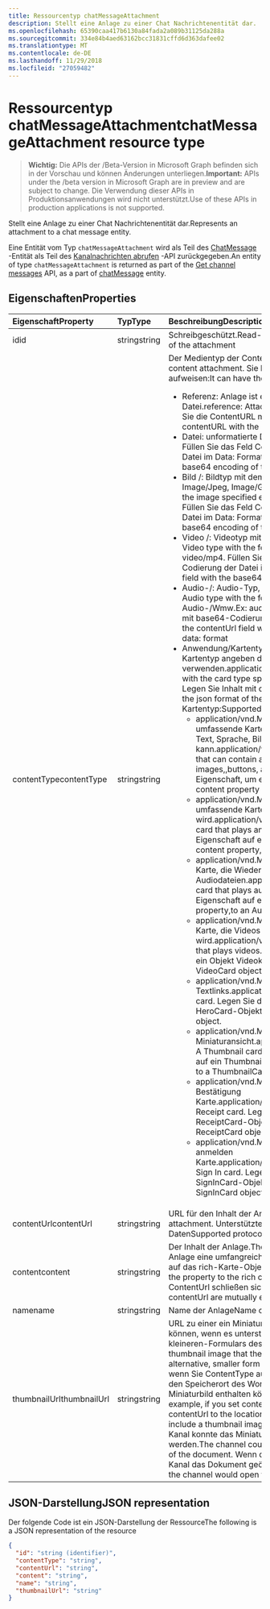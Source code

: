 ```yaml
---
title: Ressourcentyp chatMessageAttachment
description: Stellt eine Anlage zu einer Chat Nachrichtenentität dar.
ms.openlocfilehash: 65390caa417b6130a84fada2a089b31125da288a
ms.sourcegitcommit: 334e84b4aed63162bcc31831cffd6d363dafee02
ms.translationtype: MT
ms.contentlocale: de-DE
ms.lasthandoff: 11/29/2018
ms.locfileid: "27059482"
---
```

# <a name="chatmessageattachment-resource-type"></a><span data-ttu-id="103ce-103">Ressourcentyp chatMessageAttachment</span><span class="sxs-lookup"><span data-stu-id="103ce-103">chatMessageAttachment resource type</span></span>

> <span data-ttu-id="103ce-104">**Wichtig:** Die APIs der /Beta-Version in Microsoft Graph befinden sich in der Vorschau und können Änderungen unterliegen.</span><span class="sxs-lookup"><span data-stu-id="103ce-104">**Important:** APIs under the /beta version in Microsoft Graph are in preview and are subject to change.</span></span> <span data-ttu-id="103ce-105">Die Verwendung dieser APIs in Produktionsanwendungen wird nicht unterstützt.</span><span class="sxs-lookup"><span data-stu-id="103ce-105">Use of these APIs in production applications is not supported.</span></span>

<span data-ttu-id="103ce-106">Stellt eine Anlage zu einer Chat Nachrichtenentität dar.</span><span class="sxs-lookup"><span data-stu-id="103ce-106">Represents an attachment to a chat message entity.</span></span>

<span data-ttu-id="103ce-107">Eine Entität vom Typ `chatMessageAttachment` wird als Teil des [ChatMessage](chatmessage.md) -Entität als Teil des [Kanalnachrichten abrufen](../api/channel-list-messages.md) -API zurückgegeben.</span><span class="sxs-lookup"><span data-stu-id="103ce-107">An entity of type `chatMessageAttachment` is returned as part of the [Get channel messages](../api/channel-list-messages.md) API, as a part of [chatMessage](chatmessage.md) entity.</span></span>

## <a name="properties"></a><span data-ttu-id="103ce-108">Eigenschaften</span><span class="sxs-lookup"><span data-stu-id="103ce-108">Properties</span></span>
| <span data-ttu-id="103ce-109">Eigenschaft</span><span class="sxs-lookup"><span data-stu-id="103ce-109">Property</span></span>     | <span data-ttu-id="103ce-110">Typ</span><span class="sxs-lookup"><span data-stu-id="103ce-110">Type</span></span>   |<span data-ttu-id="103ce-111">Beschreibung</span><span class="sxs-lookup"><span data-stu-id="103ce-111">Description</span></span>|
|:---------------|:--------|:----------|
|<span data-ttu-id="103ce-112">id</span><span class="sxs-lookup"><span data-stu-id="103ce-112">id</span></span>|<span data-ttu-id="103ce-113">string</span><span class="sxs-lookup"><span data-stu-id="103ce-113">string</span></span>| <span data-ttu-id="103ce-114">Schreibgeschützt.</span><span class="sxs-lookup"><span data-stu-id="103ce-114">Read-only.</span></span> <span data-ttu-id="103ce-115">Eindeutige Id der Anlage</span><span class="sxs-lookup"><span data-stu-id="103ce-115">Unique id of the attachment</span></span>|
|<span data-ttu-id="103ce-116">contentType</span><span class="sxs-lookup"><span data-stu-id="103ce-116">contentType</span></span>| <span data-ttu-id="103ce-117">string</span><span class="sxs-lookup"><span data-stu-id="103ce-117">string</span></span> | <span data-ttu-id="103ce-118">Der Medientyp der Content Anlage.</span><span class="sxs-lookup"><span data-stu-id="103ce-118">The media type of the content attachment.</span></span> <span data-ttu-id="103ce-119">Sie können die folgenden Werte aufweisen:</span><span class="sxs-lookup"><span data-stu-id="103ce-119">It can have the following values:</span></span> <br><ul><li><span data-ttu-id="103ce-120">Referenz: Anlage ist eine Verknüpfung zu einer anderen Datei.</span><span class="sxs-lookup"><span data-stu-id="103ce-120">reference: Attachment is a link to another file.</span></span> <span data-ttu-id="103ce-121">Füllen Sie die ContentURL mit den Link, um das Objekt</span><span class="sxs-lookup"><span data-stu-id="103ce-121">Populate the contentURL with the link to the object</span></span><br></li><li><span data-ttu-id="103ce-122">Datei: unformatierte Dateianlage.</span><span class="sxs-lookup"><span data-stu-id="103ce-122">file: Raw file attachment.</span></span> <span data-ttu-id="103ce-123">Füllen Sie das Feld Contenturl mit base64-Codierung der Datei im Data: Format</span><span class="sxs-lookup"><span data-stu-id="103ce-123">Populate the contenturl field with the base64 encoding of the file in data: format</span></span><br></li><li><span data-ttu-id="103ce-124">Bild /: Bildtyp mit dem Typ des Bilds angegeben: Image/Png, Image/Jpeg, Image/Gif.</span><span class="sxs-lookup"><span data-stu-id="103ce-124">image/: Image type with the type of the image specified ex: image/png, image/jpeg, image/gif.</span></span> <span data-ttu-id="103ce-125">Füllen Sie das Feld ContentUrl mit base64-Codierung der Datei im Data: Format</span><span class="sxs-lookup"><span data-stu-id="103ce-125">Populate the contentUrl field with the base64 encoding of the file in data: format</span></span><br></li><li><span data-ttu-id="103ce-126">Video /: Videotyp mit dem angegebenen Format.</span><span class="sxs-lookup"><span data-stu-id="103ce-126">video/: Video type with the format specified.</span></span> <span data-ttu-id="103ce-127">Beispiel: Video/mp4.</span><span class="sxs-lookup"><span data-stu-id="103ce-127">Ex: video/mp4.</span></span> <span data-ttu-id="103ce-128">Füllen Sie das Feld ContentUrl mit base64-Codierung der Datei im Data: Format</span><span class="sxs-lookup"><span data-stu-id="103ce-128">Populate the contentUrl field with the base64 encoding of the file in data: format</span></span><br></li><li><span data-ttu-id="103ce-129">Audio-/: Audio-Typ, mit dem angegebenen Format.</span><span class="sxs-lookup"><span data-stu-id="103ce-129">audio/: Audio type with the format specified.</span></span> <span data-ttu-id="103ce-130">Beispiel: Audio-/Wmw.</span><span class="sxs-lookup"><span data-stu-id="103ce-130">Ex: audio/wmw.</span></span> <span data-ttu-id="103ce-131">Füllen Sie das Feld ContentUrl mit base64-Codierung der Datei im Data: Format</span><span class="sxs-lookup"><span data-stu-id="103ce-131">Populate the contentUrl field with the base64 encoding of the file in data: format</span></span><br></li><li><span data-ttu-id="103ce-132">Anwendung/Kartentyp: Rich Karte Anlagetyp mit den Kartentyp angeben das genaue Kartenformat verwenden.</span><span class="sxs-lookup"><span data-stu-id="103ce-132">application/card type: Rich card attachment type with the card type specifying the exact card format to use.</span></span> <span data-ttu-id="103ce-133">Legen Sie Inhalt mit der Karte Json-Format.</span><span class="sxs-lookup"><span data-stu-id="103ce-133">Set content with the json format of the card.</span></span> <span data-ttu-id="103ce-134">Unterstützte Werte für Kartentyp:</span><span class="sxs-lookup"><span data-stu-id="103ce-134">Supported values for card type include:</span></span><br><ul><li><span data-ttu-id="103ce-135">application/vnd.Microsoft.Card.Adaptive: eine umfassende Karte, die eine beliebige Kombination von Text, Sprache, Bilder,, Schaltflächen und Felder enthalten kann.</span><span class="sxs-lookup"><span data-stu-id="103ce-135">application/vnd.microsoft.card.adaptive: A rich card that can contain any combination of text, speech, images,,buttons, and input fields.</span></span> <span data-ttu-id="103ce-136">Legen Sie die Content-Eigenschaft, um ein AdaptiveCard-Objekt.</span><span class="sxs-lookup"><span data-stu-id="103ce-136">Set the content property to,an AdaptiveCard object.</span></span></li><li><span data-ttu-id="103ce-137">application/vnd.Microsoft.Card.Animation: eine umfassende Karte, die Animation wiedergegeben wird.</span><span class="sxs-lookup"><span data-stu-id="103ce-137">application/vnd.microsoft.card.animation: A rich card that plays animation.</span></span> <span data-ttu-id="103ce-138">Legen Sie die Content-Eigenschaft auf eine AnimationCardobject.</span><span class="sxs-lookup"><span data-stu-id="103ce-138">Set the content property,to an AnimationCardobject.</span></span></li><li><span data-ttu-id="103ce-139">application/vnd.Microsoft.Card.Audio: eine umfassende Karte, die Wiedergabe von Audiodateien.</span><span class="sxs-lookup"><span data-stu-id="103ce-139">application/vnd.microsoft.card.audio: A rich card that plays audio files.</span></span> <span data-ttu-id="103ce-140">Legen Sie die Content-Eigenschaft auf ein AudioCard-Objekt.</span><span class="sxs-lookup"><span data-stu-id="103ce-140">Set the content property,to an AudioCard object.</span></span></li><li><span data-ttu-id="103ce-141">application/vnd.Microsoft.Card.Video: eine umfassende Karte, die Videos wiedergegeben wird.</span><span class="sxs-lookup"><span data-stu-id="103ce-141">application/vnd.microsoft.card.video: A rich card that plays videos.</span></span> <span data-ttu-id="103ce-142">Legen Sie die Content-Eigenschaft auf ein Objekt Videokarte.</span><span class="sxs-lookup"><span data-stu-id="103ce-142">Set the content property,to a VideoCard object.</span></span></li><li><span data-ttu-id="103ce-143">application/vnd.Microsoft.Card.Hero: eine Karte Textlinks.</span><span class="sxs-lookup"><span data-stu-id="103ce-143">application/vnd.microsoft.card.hero: A Hero card.</span></span> <span data-ttu-id="103ce-144">Legen Sie die Content-Eigenschaft auf ein HeroCard-Objekt.</span><span class="sxs-lookup"><span data-stu-id="103ce-144">Set the content property to a HeroCard object.</span></span></li><li><span data-ttu-id="103ce-145">application/vnd.Microsoft.Card.Thumbnail: eine Karte Miniaturansicht.</span><span class="sxs-lookup"><span data-stu-id="103ce-145">application/vnd.microsoft.card.thumbnail: A Thumbnail card.</span></span> <span data-ttu-id="103ce-146">Legen Sie die Content-Eigenschaft auf ein ThumbnailCard-Objekt.</span><span class="sxs-lookup"><span data-stu-id="103ce-146">Set the content property to a ThumbnailCard object.</span></span></li><li><span data-ttu-id="103ce-147">application/vnd.Microsoft.com.Card.Receipt: eine Bestätigung Karte.</span><span class="sxs-lookup"><span data-stu-id="103ce-147">application/vnd.microsoft.com.card.receipt: A Receipt card.</span></span> <span data-ttu-id="103ce-148">Legen Sie die Content-Eigenschaft auf ein ReceiptCard-Objekt.</span><span class="sxs-lookup"><span data-stu-id="103ce-148">Set the content property to a ReceiptCard object.</span></span></li><li><span data-ttu-id="103ce-149">application/vnd.Microsoft.com.Card.SignIn: ein Benutzer anmelden Karte.</span><span class="sxs-lookup"><span data-stu-id="103ce-149">application/vnd.microsoft.com.card.signin: A user Sign In card.</span></span> <span data-ttu-id="103ce-150">Legen Sie die Content-Eigenschaft auf ein SignInCard-Objekt.</span><span class="sxs-lookup"><span data-stu-id="103ce-150">Set the content property to a SignInCard object.</span></span></ul></ul>|
|<span data-ttu-id="103ce-151">contentUrl</span><span class="sxs-lookup"><span data-stu-id="103ce-151">contentUrl</span></span>|<span data-ttu-id="103ce-152">string</span><span class="sxs-lookup"><span data-stu-id="103ce-152">string</span></span>|<span data-ttu-id="103ce-153">URL für den Inhalt der Anlage.</span><span class="sxs-lookup"><span data-stu-id="103ce-153">URL for the content of the attachment.</span></span> <span data-ttu-id="103ce-154">Unterstützte Protokolle: http, Https, Datei und Daten</span><span class="sxs-lookup"><span data-stu-id="103ce-154">Supported protocols: http, https, file and data</span></span>|
|<span data-ttu-id="103ce-155">content</span><span class="sxs-lookup"><span data-stu-id="103ce-155">content</span></span>|<span data-ttu-id="103ce-156">string</span><span class="sxs-lookup"><span data-stu-id="103ce-156">string</span></span>|<span data-ttu-id="103ce-157">Der Inhalt der Anlage.</span><span class="sxs-lookup"><span data-stu-id="103ce-157">The content of the attachment.</span></span> <span data-ttu-id="103ce-158">Wenn die Anlage eine umfangreiche Karte ist, legen Sie die-Eigenschaft auf das rich-Karte-Objekt.</span><span class="sxs-lookup"><span data-stu-id="103ce-158">If the attachment is a rich card, set the property to the rich card object.</span></span> <span data-ttu-id="103ce-159">Diese Eigenschaft und ContentUrl schließen sich gegenseitig aus</span><span class="sxs-lookup"><span data-stu-id="103ce-159">This property and contentUrl are mutually exclusive</span></span>|
|<span data-ttu-id="103ce-160">name</span><span class="sxs-lookup"><span data-stu-id="103ce-160">name</span></span>|<span data-ttu-id="103ce-161">string</span><span class="sxs-lookup"><span data-stu-id="103ce-161">string</span></span>|<span data-ttu-id="103ce-162">Name der Anlage</span><span class="sxs-lookup"><span data-stu-id="103ce-162">Name of the attachment</span></span>|
|<span data-ttu-id="103ce-163">thumbnailUrl</span><span class="sxs-lookup"><span data-stu-id="103ce-163">thumbnailUrl</span></span>| <span data-ttu-id="103ce-164">string</span><span class="sxs-lookup"><span data-stu-id="103ce-164">string</span></span> |<span data-ttu-id="103ce-165">URL zu einer ein Miniaturbild, die der DDE-Kanal verwenden können, wenn es unterstützt die Verwendung eines alternativen, kleineren-Formulars des Inhalts oder ContentUrl.</span><span class="sxs-lookup"><span data-stu-id="103ce-165">URL to a a thumbnail image that the channel can use if it supports using an alternative, smaller form of content or contentUrl.</span></span> <span data-ttu-id="103ce-166">Angenommen, wenn Sie ContentType auf/Word-Anwendung und ContentUrl an den Speicherort des Word-Dokuments festgelegt, Sie ein Miniaturbild enthalten können, die das Dokument darstellt.</span><span class="sxs-lookup"><span data-stu-id="103ce-166">For example, if you set contentType to application/word and set contentUrl to the location of the Word document, you might include a thumbnail image that represents the document.</span></span> <span data-ttu-id="103ce-167">Der Kanal konnte das Miniaturbild statt des Dokuments angezeigt werden.</span><span class="sxs-lookup"><span data-stu-id="103ce-167">The channel could display the thumbnail image instead of the document.</span></span> <span data-ttu-id="103ce-168">Wenn der Benutzer das Bild klickt, würde der Kanal das Dokument geöffnet.</span><span class="sxs-lookup"><span data-stu-id="103ce-168">When the user clicks the image, the channel would open the document.</span></span>|

## <a name="json-representation"></a><span data-ttu-id="103ce-169">JSON-Darstellung</span><span class="sxs-lookup"><span data-stu-id="103ce-169">JSON representation</span></span>
 <span data-ttu-id="103ce-170">Der folgende Code ist ein JSON-Darstellung der Ressource</span><span class="sxs-lookup"><span data-stu-id="103ce-170">The following is a JSON representation of the resource</span></span>

<!-- {
  "blockType": "resource",
  "optionalProperties": [
    "thumbnailUrl",
    "content",
    "contentUrl"
  ],
  "keyProperty": "id",
  "@odata.type": "microsoft.graph.chatMessageAttachment"
}-->

```json
{
  "id": "string (identifier)",
  "contentType": "string",
  "contentUrl": "string",
  "content": "string",
  "name": "string",
  "thumbnailUrl": "string"
}

```

<!-- uuid: 8fcb5dbc-d5aa-4681-8e31-b001d5168d79
2015-10-25 14:57:30 UTC -->
<!-- {
  "type": "#page.annotation",
  "description": "chat attachment resource",
  "keywords": "",
  "section": "documentation",
  "tocPath": ""
}-->

